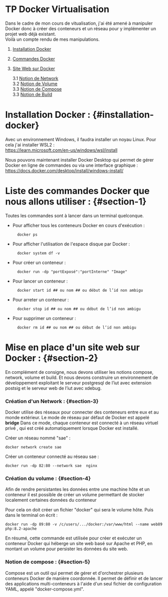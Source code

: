 # TP Docker Virtualisation
 Dans le cadre de mon cours de vitualisation, j'ai été amené à manipuler Docker donc à créer des conteneurs et un réseau pour y implémenter un projet web déjà existant.  
 Voilà un compte rendu de mes manipulations.

 1. [Installation Docker](#installation-docker)
2. [Commandes Docker](#section-1)
3. [Site Web sur Docker](#section-2)  
   
    3.1 [Notion de Network](#section-3)  
    3.2 [Notion de Volume](#section-4)  
    3.3 [Notion de Compose](#section-5)  
    3.3 [Notion de Build](#section-6)  





# Installation Docker : {#installation-docker}
Avec un environnement Windows, il faudra installer un noyau Linux. Pour cela j'ai installer WSL2 :  
https://learn.microsoft.com/en-us/windows/wsl/install  

Nous pouvons maintenant installer Docker Desktop qui permet de gérer Docker en ligne de commandes ou via une interface graphique :  
https://docs.docker.com/desktop/install/windows-install/

# Liste des commandes Docker que nous allons utiliser : {#section-1}
Toutes les commandes sont à lancer dans un terminal quelconque.
* Pour afficher tous les conteneurs Docker en cours d'exécution : 

        docker ps
* Pour afficher l'utilisation de l'espace disque par Docker :

        docker system df -v

* Pour créer un conteneur :

        docker run -dp "portExposé":"portInterne" "Image"  

* Pour lancer un conteneur :

        docker start id ## ou nom ## ou début de l’id non ambigu

* Pour arreter un conteneur :

        docker stop id ## ou nom ## ou début de l’id non ambigu

* Pour supprimer un conteneur :
  
        docker rm id ## ou nom ## ou début de l’id non ambigu
    



# Mise en place d'un site web sur Docker : {#section-2}
En complément de consigne, nous devons utiliser les notions compose, network, volume et build. Et nous devons construire un environnement de développement exploitant le serveur postgresql de l’iut avec extension postsig et le serveur web de l’iut avec xdebug.

### Création d'un Network : {#section-3}
Docker utilise des réseaux pour connecter des conteneurs entre eux et au monde extérieur. Le mode de réseau par défaut de Docker est appelé **bridge** Dans ce mode, chaque conteneur est connecté à un réseau virtuel privé , qui est créé automatiquement lorsque Docker est installé.

Créer un réseau nommé "sae" : 

    docker network create sae

Créer un conteneur connecté au réseau sae :

    docker run -dp 82:80 --network sae  nginx

### Création du volume : {#section-4}
Afin de rendre persistantes les données entre une machine hôte et un conteneur il est possible de créer un volume permettant de stocker localement certaines données du conteneur

Pour cela on doit créer un fichier "docker" qui sera le volume hôte.
Puis dans le terminal on écrit : 

    docker run -dp 89:80 -v /c/users/.../docker:/var/www/html --name web89  php:8.2-apache

En résumé, cette commande est utilisée pour créer et exécuter un conteneur Docker qui héberge un site web basé sur Apache et PHP, en montant un volume pour persister les données du site web.

### Notion de compose : {#section-5}
Compose est un outil qui permet de gérer et d'orchestrer plusieurs conteneurs Docker de manière coordonnée. Il permet de définir et de lancer des applications multi-conteneurs à l'aide d'un seul fichier de configuration YAML, appelé "docker-compose.yml".